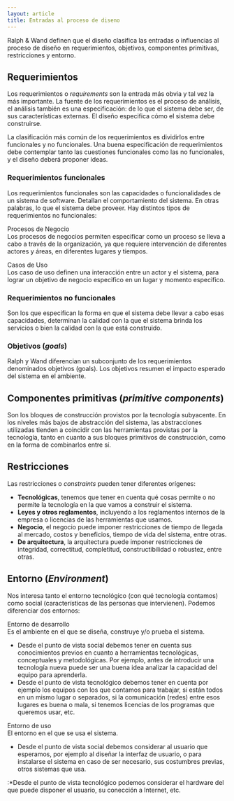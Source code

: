 ```yaml
---
layout: article
title: Entradas al proceso de diseno
---
```

Ralph & Wand definen que el diseño clasifica las entradas o influencias al proceso de diseño en requerimientos, objetivos, componentes primitivas, restricciones y entorno.

Requerimientos
--------------

Los requerimientos o *requirements* son la entrada más obvia y tal vez la más importante. La fuente de los requerimientos es el proceso de análisis, el análisis también es una especificación: de lo que el sistema debe ser, de sus características externas. El diseño especifica cómo el sistema debe construirse.

La clasificación más común de los requerimientos es dividirlos entre funcionales y no funcionales. Una buena especificación de requerimientos debe contemplar tanto las cuestiones funcionales como las no funcionales, y el diseño deberá proponer ideas.

### Requerimientos funcionales

Los requerimientos funcionales son las capacidades o funcionalidades de un sistema de software. Detallan el comportamiento del sistema. En otras palabras, lo que el sistema debe proveer. Hay distintos tipos de requerimientos no funcionales:

Procesos de Negocio  
Los procesos de negocios permiten especificar como un proceso se lleva a cabo a través de la organización, ya que requiere intervención de diferentes actores y áreas, en diferentes lugares y tiempos.

<!-- -->

Casos de Uso  
Los caso de uso definen una interacción entre un actor y el sistema, para lograr un objetivo de negocio especifico en un lugar y momento especifico.

### Requerimientos no funcionales

Son los que especifican la forma en que el sistema debe llevar a cabo esas capacidades, determinan la calidad con la que el sistema brinda los servicios o bien la calidad con la que está construido.

### Objetivos (*goals*)

Ralph y Wand diferencian un subconjunto de los requerimientos denominados objetivos (goals). Los objetivos resumen el impacto esperado del sistema en el ambiente.

Componentes primitivas (*primitive components*)
-----------------------------------------------

Son los bloques de construcción provistos por la tecnología subyacente. En los niveles más bajos de abstracción del sistema, las abstracciones utilizadas tienden a coincidir con las herramientas provistas por la tecnología, tanto en cuanto a sus bloques primitivos de construcción, como en la forma de combinarlos entre sí.

Restricciones
-------------

Las restricciones o *constraints* pueden tener diferentes orígenes:

-   **Tecnológicas**, tenemos que tener en cuenta qué cosas permite o no permite la tecnología en la que vamos a construir el sistema.
-   **Leyes y otros reglamentos**, incluyendo a los reglamentos internos de la empresa o licencias de las herramientas que usamos.
-   **Negocio**, el negocio puede imponer restricciones de tiempo de llegada al mercado, costos y beneficios, tiempo de vida del sistema, entre otras.
-   **De arquitectura**, la arquitectura puede imponer restricciones de integridad, correctitud, completitud, constructibilidad o robustez, entre otras.

Entorno (*Environment*)
-----------------------

Nos interesa tanto el entorno tecnológico (con qué tecnología contamos) como social (características de las personas que intervienen). Podemos diferenciar dos entornos:

Entorno de desarrollo  
Es el ambiente en el que se diseña, construye y/o prueba el sistema.

-   Desde el punto de vista social debemos tener en cuenta sus conocimientos previos en cuanto a herramientas tecnológicas, conceptuales y metodológicas. Por ejemplo, antes de introducir una tecnología nueva puede ser una buena idea analizar la capacidad del equipo para aprenderla.
-   Desde el punto de vista tecnológico debemos tener en cuenta por ejemplo los equipos con los que contamos para trabajar, si están todos en un mismo lugar o separados, si la comunicación (redes) entre esos lugares es buena o mala, si tenemos licencias de los programas que queremos usar, etc.

Entorno de uso  
El entorno en el que se usa el sistema.

-   Desde el punto de vista social debemos considerar al usuario que esperamos, por ejemplo al diseñar la interfaz de usuario, o para instalarse el sistema en caso de ser necesario, sus costumbres previas, otros sistemas que usa.

:\*Desde el punto de vista tecnológico podemos considerar el hardware del que puede disponer el usuario, su conección a Internet, etc.
